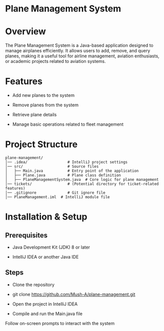 # Plane Management System

# Overview

The Plane Management System is a Java-based application designed to manage airplanes efficiently. It allows users to add, remove, and query planes, making it a useful tool for airline management, aviation enthusiasts, or academic projects related to aviation systems.

# Features

- Add new planes to the system

- Remove planes from the system

- Retrieve plane details

- Manage basic operations related to fleet management

# Project Structure

```
plane-management/
│── .idea/                  # IntelliJ project settings
│── src/                    # Source files
│   ├── Main.java           # Entry point of the application
│   ├── Plane.java          # Plane class definition
│   ├── PlaneManagementSystem.java  # Core logic for plane management
│── tickets/                # (Potential directory for ticket-related features)
│── .gitignore              # Git ignore file
│── PlaneManagement.iml  # IntelliJ module file
```

# Installation & Setup

## Prerequisites

- Java Development Kit (JDK) 8 or later

- IntelliJ IDEA or another Java IDE

## Steps

- Clone the repository

- git clone https://github.com/Mush-A/plane-management.git

- Open the project in IntelliJ IDEA

- Compile and run the Main.java file

Follow on-screen prompts to interact with the system

